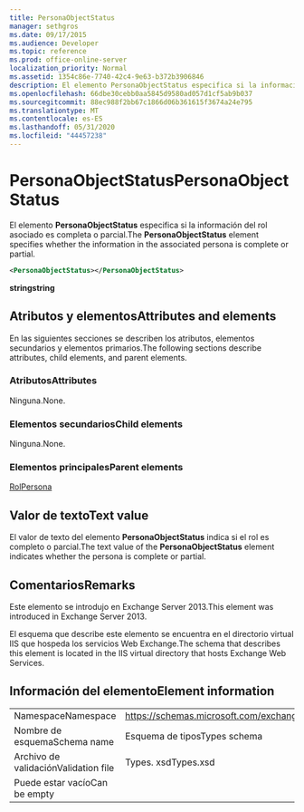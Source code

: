 ```yaml
---
title: PersonaObjectStatus
manager: sethgros
ms.date: 09/17/2015
ms.audience: Developer
ms.topic: reference
ms.prod: office-online-server
localization_priority: Normal
ms.assetid: 1354c86e-7740-42c4-9e63-b372b3906846
description: El elemento PersonaObjectStatus especifica si la información del rol asociado es completa o parcial.
ms.openlocfilehash: 66dbe30cebb0aa5845d9580ad057d1cf5ab9b037
ms.sourcegitcommit: 88ec988f2bb67c1866d06b361615f3674a24e795
ms.translationtype: MT
ms.contentlocale: es-ES
ms.lasthandoff: 05/31/2020
ms.locfileid: "44457238"
---
```

# <a name="personaobjectstatus"></a><span data-ttu-id="24b96-103">PersonaObjectStatus</span><span class="sxs-lookup"><span data-stu-id="24b96-103">PersonaObjectStatus</span></span>

<span data-ttu-id="24b96-104">El elemento **PersonaObjectStatus** especifica si la información del rol asociado es completa o parcial.</span><span class="sxs-lookup"><span data-stu-id="24b96-104">The **PersonaObjectStatus** element specifies whether the information in the associated persona is complete or partial.</span></span> 
  
```XML
<PersonaObjectStatus></PersonaObjectStatus>
```

 <span data-ttu-id="24b96-105">**string**</span><span class="sxs-lookup"><span data-stu-id="24b96-105">**string**</span></span>
## <a name="attributes-and-elements"></a><span data-ttu-id="24b96-106">Atributos y elementos</span><span class="sxs-lookup"><span data-stu-id="24b96-106">Attributes and elements</span></span>

<span data-ttu-id="24b96-107">En las siguientes secciones se describen los atributos, elementos secundarios y elementos primarios.</span><span class="sxs-lookup"><span data-stu-id="24b96-107">The following sections describe attributes, child elements, and parent elements.</span></span>
  
### <a name="attributes"></a><span data-ttu-id="24b96-108">Atributos</span><span class="sxs-lookup"><span data-stu-id="24b96-108">Attributes</span></span>

<span data-ttu-id="24b96-109">Ninguna.</span><span class="sxs-lookup"><span data-stu-id="24b96-109">None.</span></span>
  
### <a name="child-elements"></a><span data-ttu-id="24b96-110">Elementos secundarios</span><span class="sxs-lookup"><span data-stu-id="24b96-110">Child elements</span></span>

<span data-ttu-id="24b96-111">Ninguna.</span><span class="sxs-lookup"><span data-stu-id="24b96-111">None.</span></span>
  
### <a name="parent-elements"></a><span data-ttu-id="24b96-112">Elementos principales</span><span class="sxs-lookup"><span data-stu-id="24b96-112">Parent elements</span></span>

[<span data-ttu-id="24b96-113">Rol</span><span class="sxs-lookup"><span data-stu-id="24b96-113">Persona</span></span>](persona.md)
  
## <a name="text-value"></a><span data-ttu-id="24b96-114">Valor de texto</span><span class="sxs-lookup"><span data-stu-id="24b96-114">Text value</span></span>

<span data-ttu-id="24b96-115">El valor de texto del elemento **PersonaObjectStatus** indica si el rol es completo o parcial.</span><span class="sxs-lookup"><span data-stu-id="24b96-115">The text value of the **PersonaObjectStatus** element indicates whether the persona is complete or partial.</span></span> 
  
## <a name="remarks"></a><span data-ttu-id="24b96-116">Comentarios</span><span class="sxs-lookup"><span data-stu-id="24b96-116">Remarks</span></span>

<span data-ttu-id="24b96-117">Este elemento se introdujo en Exchange Server 2013.</span><span class="sxs-lookup"><span data-stu-id="24b96-117">This element was introduced in Exchange Server 2013.</span></span>
  
<span data-ttu-id="24b96-118">El esquema que describe este elemento se encuentra en el directorio virtual IIS que hospeda los servicios Web Exchange.</span><span class="sxs-lookup"><span data-stu-id="24b96-118">The schema that describes this element is located in the IIS virtual directory that hosts Exchange Web Services.</span></span>
  
## <a name="element-information"></a><span data-ttu-id="24b96-119">Información del elemento</span><span class="sxs-lookup"><span data-stu-id="24b96-119">Element information</span></span>

|||
|:-----|:-----|
|<span data-ttu-id="24b96-120">Namespace</span><span class="sxs-lookup"><span data-stu-id="24b96-120">Namespace</span></span>  <br/> |https://schemas.microsoft.com/exchange/services/2006/types  <br/> |
|<span data-ttu-id="24b96-121">Nombre de esquema</span><span class="sxs-lookup"><span data-stu-id="24b96-121">Schema name</span></span>  <br/> |<span data-ttu-id="24b96-122">Esquema de tipos</span><span class="sxs-lookup"><span data-stu-id="24b96-122">Types schema</span></span>  <br/> |
|<span data-ttu-id="24b96-123">Archivo de validación</span><span class="sxs-lookup"><span data-stu-id="24b96-123">Validation file</span></span>  <br/> |<span data-ttu-id="24b96-124">Types. xsd</span><span class="sxs-lookup"><span data-stu-id="24b96-124">Types.xsd</span></span>  <br/> |
|<span data-ttu-id="24b96-125">Puede estar vacío</span><span class="sxs-lookup"><span data-stu-id="24b96-125">Can be empty</span></span>  <br/> ||
   

